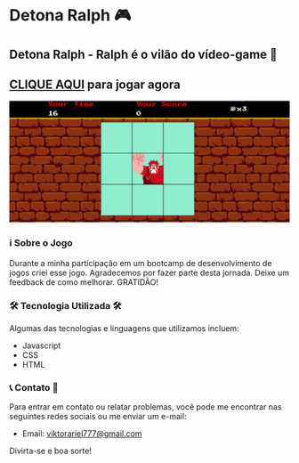 #  Detona Ralph 🎮

## Detona Ralph - Ralph é o vilão do vídeo-game 🚀

## [CLIQUE AQUI](https://viktor-ariel.github.io/detona-ralf/) para jogar agora

<img src="6.png" atl="imagem-do-jogo-detona-ralph">

### ℹ️ Sobre o Jogo 



Durante a minha participação em um bootcamp de desenvolvimento de jogos criei esse jogo. Agradecemos por fazer parte desta jornada. Deixe um feedback de como melhorar. GRATIDÃO!

### 🛠️ Tecnologia Utilizada 🛠️

Algumas das tecnologias e linguagens que utilizamos incluem:

- Javascript
- CSS
- HTML


### 📞 Contato 💚

Para entrar em contato ou relatar problemas, você pode me encontrar nas seguintes redes sociais ou me enviar um e-mail:

- Email: viktorariel777@gmail.com


Divirta-se e boa sorte!
